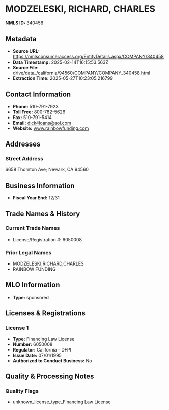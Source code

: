# MODZELESKI, RICHARD, CHARLES

**NMLS ID:** 340458

## Metadata
- **Source URL:** https://nmlsconsumeraccess.org/EntityDetails.aspx/COMPANY/340458
- **Data Timestamp:** 2025-02-14T16:15:53.563Z
- **Source File:** drive/data_/california/94560/COMPANY/COMPANY_340458.html
- **Extraction Time:** 2025-05-27T10:23:05.216799

## Contact Information
- **Phone:** 510-791-7923
- **Toll Free:** 800-782-5626
- **Fax:** 510-791-5414
- **Email:** dick4loans@aol.com
- **Website:** www.rainbowfunding.com

## Addresses
### Street Address
6658 Thornton Ave; Newark, CA 94560

## Business Information
- **Fiscal Year End:** 12/31

## Trade Names & History
### Current Trade Names
- License/Registration #: 6050008

### Prior Legal Names
- MODZELESKI,RICHARD,CHARLES
- RAINBOW FUNDING

## MLO Information
- **Type:** sponsored

## Licenses & Registrations

### License 1
- **Type:** Financing Law License
- **Number:** 6050008
- **Regulator:** California - DFPI
- **Issue Date:** 07/01/1995
- **Authorized to Conduct Business:** No

## Quality & Processing Notes
### Quality Flags
- unknown_license_type_Financing Law License
